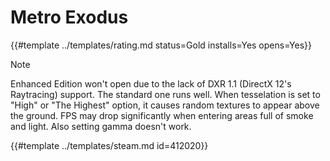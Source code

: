 # Metro Exodus
<!-- script:Aliases [] -->

{{#template ../templates/rating.md status=Gold installs=Yes opens=Yes}}

> [!NOTE]
> Enhanced Edition won't open due to the lack of DXR 1.1 (DirectX 12's Raytracing) support. The standard one runs well.
> When tesselation is set to "High" or "The Highest" option, it causes random textures to appear above the ground. FPS may drop significantly when entering areas full of smoke and light. Also setting gamma doesn't work.

{{#template ../templates/steam.md id=412020}}

